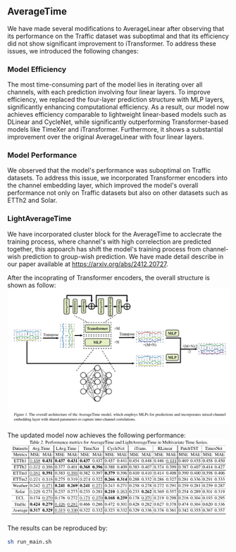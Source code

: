 ## **AverageTime**  

We have made several modifications to AverageLinear after observing that its performance on the Traffic dataset was suboptimal and that its efficiency did not show significant improvement to iTransformer. To address these issues, we introduced the following changes:  

### **Model Efficiency**  
The most time-consuming part of the model lies in iterating over all channels, with each prediction involving four linear layers. To improve efficiency, we replaced the four-layer prediction structure with MLP layers, significantly enhancing computational efficiency. As a result, our model now achieves efficiency comparable to lightweight linear-based models such as DLinear and CycleNet, while significantly outperforming Transformer-based models like TimeXer and iTransformer. Furthermore, it shows a substantial improvement over the original AverageLinear with four linear layers.  

### **Model Performance**  
We observed that the model's performance was suboptimal on Traffic datasets. To address this issue, we incorporated Transformer encoders into the channel embedding layer, which improved the model's overall performance not only on Traffic datasets but also on other datasets such as ETTh2 and Solar.  

### **LightAverageTime**  
We have incorporated cluster block for the AverageTime to acclecrate the training process, where channel's with high correlection are predicted together, this appoarch has shift the model's training process from channel-wish prediction to group-wish prediction. We have made detail describe in our paper available at https://arxiv.org/abs/2412.20727.

After the incoprating of Transformer encoders, the overall structure is shown as follow:
![](image/overall_structure.jpg)

The updated model now achieves the following performance:  
![](image/result.jpg)

The results can be reproduced by:
```sh
sh run_main.sh

